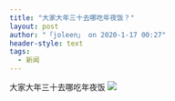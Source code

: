 ```yaml
---
title: "大家大年三十去哪吃年夜饭？"
layout: post
author: "「joleen」 on 2020-1-17 00:27"
header-style: text
tags:
  - 新闻
---
```


<head></head>
<body>
  大家大年三十去哪吃年夜饭
 <img src="https://bbs.boniu123.cc/static/image/smiley/3tuzki_emoticons/tuzki_004.gif" smilieid="141">
 <br>
</body>


